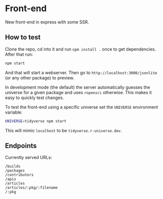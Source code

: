 # Front-end

New front-end in express with some SSR.

## How to test

Clone the repo, cd into it and run `npm install .` once to get dependencies. After that run:

```sh
npm start
```

And that will start a webserver. Then go to `http://localhost:3000/jsonlite` (or any other package) to preview.

In development mode (the default) the server automatically guesses the universe for a given package and uses `ropensci` otherwise. This makes it easy to quickly test changes.

To test the front-end using a specific universe set the `UNIVERSE` environment variable:

```sh
UNIVERSE=tidyverse npm start
```

This will mimic `localhost` to be `tidyverse.r-universe.dev`.

## Endpoints

Currently served URLs:

```
/builds
/packages
/contributors
/apis
/articles
/articles/:pkg/:filename
/:pkg
```
